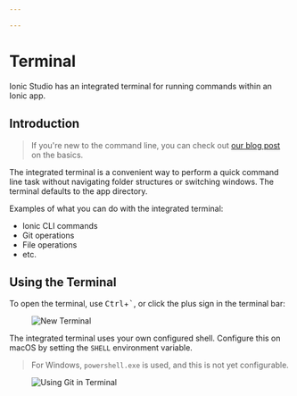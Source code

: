 ```yaml
---

---
```



# Terminal

Ionic Studio has an integrated terminal for running commands within an Ionic app.

## Introduction

> If you're new to the command line, you can check out [our blog post](https://ionicframework.com/blog/new-to-the-command-line/) on the basics.

The integrated terminal is a convenient way to perform a quick command line task without navigating folder structures or switching windows. The terminal defaults to the app directory.

Examples of what you can do with the integrated terminal:

- Ionic CLI commands
- Git operations
- File operations
- etc.

## Using the Terminal

To open the terminal, use <kbd>Ctrl</kbd>+<kbd>\`</kbd>, or click the plus sign in the terminal bar:

<figure>
  <img alt="New Terminal" src="/docs/v4/assets/img/studio/ss-new-terminal.png" />
</figure>

The integrated terminal uses your own configured shell. Configure this on macOS by setting the `SHELL` environment variable.

> For Windows, `powershell.exe` is used, and this is not yet configurable.

<figure>
  <img alt="Using Git in Terminal" src="/docs/v4/assets/img/studio/ss-terminal-with-git.png" />
</figure>
